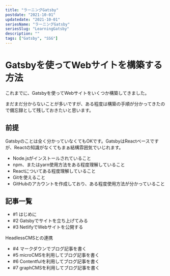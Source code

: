 ```yaml
---
title: "ラーニングGatsby"
postdate: "2021-10-01"
updatedate: "2021-10-01"
seriesName: "ラーニングGatsby"
seriesSlug: "LearningGatsby"
description: ""
tags: ["Gatsby", "SSG"]
---
```


# Gatsbyを使ってWebサイトを構築する方法

これまでに、Gatsbyを使ってWebサイトをいくつか構築してきました。

まだまだ分からないことが多いですが、ある程度は構築の手順が分かってきたので備忘録として残しておきたいと思います。

## 前提

Gatsbyのことは全く分かっていなくてもOKです。GatsbyはReactベースですが、Reactの知識がなくてもまぁ結構雰囲気でいじれます。

- Node.jsがインストールされていること
- npm、またはyarn使用方法をある程度理解していること
- Reactについてある程度理解していること
- Gitを使えること
- GitHubのアカウントを作成しており、ある程度使用方法が分かっていること

## 記事一覧

- #1 はじめに
- #2 Gatsbyでサイトを立ち上げてみる
- #3 NetlifyでWebサイトを公開する

HeadlessCMSとの連携

- #4 マークダウンでブログ記事を書く
- #5 microCMSを利用してブログ記事を書く
- #6 Contentfulを利用してブログ記事を書く
- #7 graphCMSを利用してブログ記事を書く

